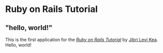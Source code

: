 # Ruby on Rails Tutorial

## "hello, world!"

This is the first application for the
[*Ruby on Rails Tutorial*](http://www.railstutorial.org/)
by [Jibri Levi Kea](https://github.com/Omachy/hello_app/tree/master/config). Hello, world!